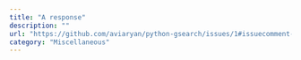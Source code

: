 ```yaml
---
title: "A response"
description: ""
url: "https://github.com/aviaryan/python-gsearch/issues/1#issuecomment-365581431%3E"
category: "Miscellaneous"
---
```


